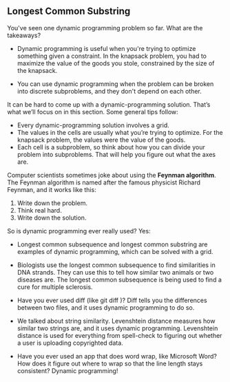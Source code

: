 ## Longest Common Substring

You've seen one dynamic programming problem so far. What are the takeaways?

- Dynamic programming is useful when you're trying to optimize something given a constraint. In the knapsack problem, you had to maximize the value of the goods you stole, constrained by the size of the knapsack.

- You can use dynamic programming when the problem can be broken into discrete subproblems, and they don't depend on each other.

It can be hard to come up with a dynamic-programming solution. That’s what we’ll focus on in this section. Some general tips follow:

- Every dynamic-programming solution involves a grid.
- The values in the cells are usually what you’re trying to optimize. For the knapsack problem, the values were the value of the goods.
- Each cell is a subproblem, so think about how you can divide your problem into subproblems. That will help you figure out what the axes are.

Computer scientists sometimes joke about using the **Feynman algorithm**. The Feynman algorithm is named after the famous physicist Richard Feynman, and it works like this:

1. Write down the problem.
2. Think real hard.
3. Write down the solution.

So is dynamic programming ever really used? Yes:

- Longest common subsequence and longest common substring are examples of dynamic programming, which can be solved with a grid.

- Biologists use the longest common subsequence to find similarities in DNA strands. They can use this to tell how similar two animals or two diseases are. The longest common subsequence is being used to find a cure for multiple sclerosis.

- Have you ever used diff (like git diff )? Diff tells you the differences between two files, and it uses dynamic programming to do so.

- We talked about string similarity. Levenshtein distance measures how similar two strings are, and it uses dynamic programming. Levenshtein distance is used for everything from spell-check to figuring out whether a user is uploading copyrighted data.

- Have you ever used an app that does word wrap, like Microsoft Word? How does it figure out where to wrap so that the line length stays consistent? Dynamic programming!
